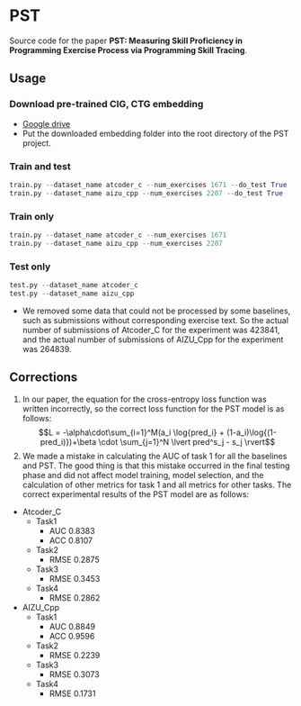 # PST
Source code for the paper **PST: Measuring Skill Proficiency in Programming Exercise Process via Programming Skill Tracing**.

## Usage
### Download pre-trained CIG, CTG embedding
- [Google drive](https://drive.google.com/drive/folders/1PAyaS2xalpYrOzCpaHtfBiVaGQK3x_bJ?usp=share_link)
- Put the downloaded embedding folder into the root directory of the PST project.

### Train and test
```python
train.py --dataset_name atcoder_c --num_exercises 1671 --do_test True
train.py --dataset_name aizu_cpp --num_exercises 2207 --do_test True
```
### Train only
```python
train.py --dataset_name atcoder_c --num_exercises 1671
train.py --dataset_name aizu_cpp --num_exercises 2207
```
### Test only
```python
test.py --dataset_name atcoder_c
test.py --dataset_name aizu_cpp
```
- We removed some data that could not be processed by some baselines, such as submissions without corresponding exercise text. So the actual number of submissions of Atcoder_C for the experiment was 423841, and the actual number of submissions of AIZU_Cpp for the experiment was 264839.
## Corrections
1. In our paper, the equation for the cross-entropy loss function was written incorrectly, so the correct loss function for the PST model is as follows:
$$L = -\alpha\cdot\sum_{i=1}^M(a_i \log{pred_i} + (1-a_i)\log{(1-pred_i)})+\beta \cdot \sum_{j=1}^N \lvert pred^s_j - s_j \rvert$$
2. We made a mistake in calculating the AUC of task 1 for all the baselines and PST. The good thing is that this mistake occurred in the final testing phase and did not affect model training, model selection, and the calculation of other metrics for task 1 and all metrics for other tasks. The correct experimental results of the PST model are as follows:
- Atcoder_C
  - Task1
    - AUC 0.8383
    - ACC 0.8107
  - Task2
    - RMSE 0.2875
  - Task3
    - RMSE 0.3453
  - Task4
    - RMSE 0.2862
- AIZU_Cpp
  - Task1
    - AUC 0.8849
    - ACC 0.9596
  - Task2
    - RMSE 0.2239
  - Task3
    - RMSE 0.3073
  - Task4
    - RMSE 0.1731

